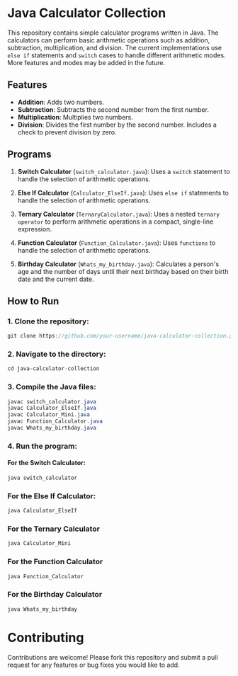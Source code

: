 # Java Calculator Collection

This repository contains simple calculator programs written in Java. The calculators can perform basic arithmetic operations such as addition, subtraction, multiplication, and division. The current implementations use `else if` statements and `switch` cases to handle different arithmetic modes. More features and modes may be added in the future.

## Features

- **Addition**: Adds two numbers.
- **Subtraction**: Subtracts the second number from the first number.
- **Multiplication**: Multiplies two numbers.
- **Division**: Divides the first number by the second number. Includes a check to prevent division by zero.

## Programs

1. **Switch Calculator** (`switch_calculator.java`): Uses a `switch` statement to handle the selection of arithmetic operations.

2. **Else If Calculator** (`Calculator_ElseIf.java`): Uses `else if` statements to handle the selection of arithmetic operations.

3. **Ternary Calculator** (`TernaryCalculator.java`): Uses a nested `ternary operator` to perform arithmetic operations in a compact, single-line expression.

5. **Function Calculator**  (`Function_Calculator.java`): Uses `functions` to handle the selection of arithmetic operations.

7. **Birthday Calculator**  (`Whats_my_birthday.java`): Calculates a person's age and the number of days until their next birthday based on their birth date and the current date.

## How to Run

### 1. Clone the repository:

```java
git clone https://github.com/your-username/java-calculator-collection.git
```

### 2. Navigate to the directory:
```java
cd java-calculator-collection
```

### 3. Compile the Java files:
```java
javac switch_calculator.java
javac Calculator_ElseIf.java
javac Calculator_Mini.java
javac Function_Calculator.java
javac Whats_my_birthday.java
```

### 4. Run the program:
   #### For the Switch Calculator:
   ```java
   java switch_calculator
   ```
   ### For the Else If Calculator:
   ```java
   java Calculator_ElseIf
   ```
   ### For the Ternary Calculator
   ```java
   java Calculator_Mini
   ```
   ### For the Function Calculator
   ```java
   java Function_Calculator
   ```
   ### For the Birthday Calculator
   ```java
   java Whats_my_birthday
   ```
# Contributing
Contributions are welcome! Please fork this repository and submit a pull request for any features or bug fixes you would like to add.
